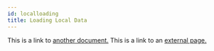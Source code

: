 ```yaml
---
id: localloading
title: Loading Local Data
---
```


This is a link to [another document.](doc3.md) This is a link to an [external page.](http://www.example.com/)
